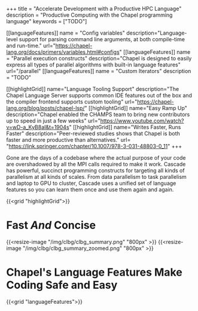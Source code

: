 +++
title = "Accelerate Development with a Productive HPC Language"
description = "Productive Computing with the Chapel programming language"
keywords = ["TODO"]


[[languageFeatures]]
  name = "Config variables"
  description="Language-level support for parsing command line arguments, at both compile-time and run-time."
  url="https://chapel-lang.org/docs/primers/variables.html#configs"
[[languageFeatures]]
  name = "Parallel execution constructs"
  description="Chapel is designed to easily express all types of parallel algorithms with built-in language features"
  url="/parallel"
[[languageFeatures]]
  name = "Custom Iterators"
  description = "TODO"

[[highlightGrid]]
  name="Language Tooling Support"
  description="The Chapel Language Server supports common IDE features out of the box and the compiler frontend supports custom tooling"
  url="https://chapel-lang.org/blog/posts/chapel-lsp/"
[[highlightGrid]]
  name="Easy Ramp Up"
  description="Chapel enabled the CHAMPS team to bring new contributors up to speed in just a few weeks"
  url="https://www.youtube.com/watch?v=wD-a_KyB8aI&t=1904s"
[[highlightGrid]]
  name="Writes Faster, Runs Faster"
  description="Peer-reviewed studies shows that Chapel is both faster and more productive than alternatives."
  url= "https://link.springer.com/chapter/10.1007/978-3-031-48803-0_11"
+++

Gone are the days of a codebase where the actual purpose of your code are overshadowed by all the MPI calls required to make it work. Cascade has powerful, succinct programming constructs for targeting all kinds of parallelism at all kinds of scales. From data parallelism to task parallelism and laptop to GPU to cluster, Cascade uses a unified set of language features so you can learn them once and use them again and again. 

{{<grid "highlightGrid">}}

# Fast _And_ Concise

{{<resize-image "/img/clbg/clbg_summary.png" "800px" >}}
{{<resize-image "/img/clbg/clbg_summary_zoomed.png" "800px" >}}

# Chapel's Language Features Make Coding Safe and Easy

{{<grid "languageFeatures">}}
